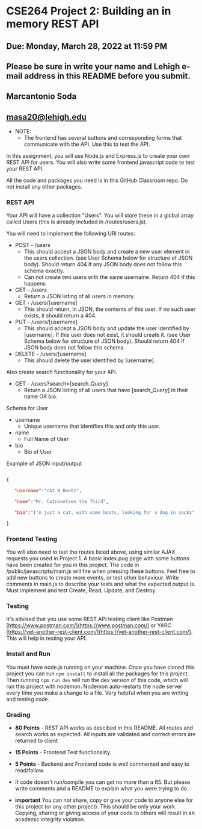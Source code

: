 # CSE264 Project 2: Building an in memory REST API
## Due: Monday, March 28, 2022 at 11:59 PM
## Please be sure in write your name and Lehigh e-mail address in this README before you submit.

## Marcantonio Soda
## masa20@lehigh.edu

* NOTE:
  * The frontend has several buttons and corresponding forms that communicate with the API. Use this to test the API.

In this assignment, you will use Node.js and Express.js to create your own REST API for users. You will also write some frontend javascript code to test your REST API.

All the code and packages you need is in this GitHub Classroom repo. Do not install any other packages.

### REST API
Your API will have a collection "Users". You will store these in a global array called Users (this is already included in /routes/users.js).

You will need to implement the following URI routes:

* POST - /users
  * This should accept a JSON body and create a new user element in the users collection. (see User Schema below for structure of JSON body). Should return 404 if any JSON body does not follow this schema exactly.
  * Can not create two users with the same username. Return 404 if this happens
* GET - /users
  * Return a JSON listing of all users in memory.
* GET - /users/[username]
  * This should return, in JSON, the contents of this user. If no such user exists, it should return a 404.
* PUT - /users/[username]
  * This should accept a JSON body and update the user identified by [username]. If this user does not exist, it should create it. (see User Schema below for structure of JSON body). Should return 404 if JSON body does not follow this schema.
* DELETE - /users/[username]
  * This should delete the user identified by [username].

Also create search functionality for your API.
* GET - /users?search=[search_Query]
  * Return a JSON listing of all users that have [search_Query] in their name OR bio.


Schema for User
* username
  * Unique username that identifies this and only this user.
* name
  * Full Name of User
* bio
  * Bio of User

Example of JSON input/output

```json

{

   "username":"cat_N_Bootz",

   "name":"Mr. Catnbootsen the Third",

   "bio":"I'm just a cat, with some boots, looking for a dog in socks"

}

```


### Frontend Testing
You will also need to test the routes listed above, using similar AJAX requests you used in Project 1.  A basic index.pug page with some buttons have been created for you in this project. The code in /public/javascripts/main.js will fire when pressing these buttons. Feel free to add new buttons to create more events, or test other behaviour. Write comments in main.js to describe your tests and what the expected output is. Must implement and test Create, Read, Update, and Destroy.

### Testing
It's advised that you use some REST API testing client like Postman [https://www.postman.com/](https://www.postman.com/) or YARC [https://yet-another-rest-client.com/](https://yet-another-rest-client.com/). This will help in testing your API.

### Install and Run
You must have node.js running on your machine. Once you have cloned this project you can run `npm install` to install all the packages for this project. Then running `npm run dev` will run the dev version of this code, which will run this project with nodemon. Nodemon auto-restarts the node server every time you make a change to a file. Very helpful when you are writing and testing code.


### Grading
* **80 Points** - REST API works as descibed in this README. All routes and search works as expected. All inputs are validated and correct errors are returned to client
* **15 Points** - Frontend Test functionality.
* **5 Points** - Backend and Frontend code is well commented and easy to read/follow.

* If code doesn't run/compile you can get no more than a 65. But please write comments and a README to explain what you were trying to do.
* **important** You can not share, copy or give your code to anyone else for this project (or any other project). This should be only your work. Copying, sharing or giving access of your code to others will result in an academic integrity violation.
